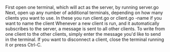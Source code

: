 First open one terminal, which will act as the server, by running server.go
Next, open up any number of additional terminals, depending on how many clients you want to use. In these you run client.go or client.go -name <name> if you want to name the client
Whenever a new client is run, and it automatically subscribes to the server, a message is sent to all other clients.
To write from one client to the other clients, simply enter the message you'd like to send in the terminal.
If you want to disconnect a client, close the terminal running it or press Ctrl-C.
